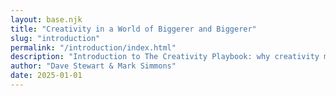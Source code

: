 ```yaml
---
layout: base.njk
title: "Creativity in a World of Biggerer and Biggerer"
slug: "introduction"
permalink: "/introduction/index.html"
description: "Introduction to The Creativity Playbook: why creativity matters more than ever in a world obsessed with efficiency."
author: "Dave Stewart & Mark Simmons"
date: 2025-01-01
---
```


<style>
#copyRaw { display:none; white-space: pre-wrap; font-size: 1rem; line-height: 1.6; }
#typewriter { white-space: pre-wrap; font-size: 1rem; line-height: 1.6; font-family: "Courier New", monospace; overflow-wrap: anywhere; }
.word,.phraseWord{display:inline-block;}
body{overflow-y:auto;}
</style>

<pre id="copyRaw">
Creativity in a World of Biggerer and Biggerer

When we wrote The Business Playground in 2010, our goal was to give everyone — from first-time entrepreneurs to corporate leaders — a set of tools to unlock their creativity and make their work stand out. Artists and musicians seem to have creativity in their DNA, and there's so much businesses can learn from how they think and create. Our message was simple: think like an artist, and you can bring more meaning and connection to what you do.

Now, fifteen years later, the world has gone Biggerer and Biggerer (with a nod to The Lorax by Dr. Seuss). Companies have merged, industries have consolidated, and the result is fewer — but larger — players running the show. Sure, there are benefits — efficiency, economies of scale, bigger profits. But when everything starts to look the same, where does creativity fit in?

Main streets and high streets once brimming with quirky, independent shops have given way to rows of the same big chains. The social experience of shopping — browsing, discovering something unexpected, connecting with real people — is vanishing. We're surrounded by convenience, but it's a hollow kind. We get what we need fast, but we don't feel much of anything.

And it's not just in what we consume — it's in how we work. In the relentless pursuit of optimization, businesses have become more data-driven and less human-centered. Algorithms dictate what gets made, what gets marketed, and even what gets said. The result? A world that runs like a machine but feels empty.

We get it. Efficiency matters. Data matters. But when efficiency becomes the endgame, something essential gets lost: the human connection. Creativity isn't just about standing out; it's about reaching deeper. It's the art of making people feel seen, understood, and part of something that transcends the ordinary. It's about creating moments that resonate — moments that remind us we're connected, that we matter, that we're part of something greater than ourselves. That's what great art does. That's what great businesses can do too.

And that's why we're relaunching this book — now titled The Creativity Playbook: A Practical Guide to Ideas and Innovation — because the world still needs a hands-on toolkit for turning bold ideas into reality. In an age of Biggerer and Biggerer, plain efficiency won't cut it. We have to be daring, surprising, deeply human. Creativity isn't a luxury; it's the spark that keeps us alive, the force that reminds us why we show up. And the newest spark plug in the box is artificial intelligence — every bit as disruptive today as Jimi Hendrix's fuzz, wah-wah, and Uni-Vibe were in '67. Plug A.I. into your creative signal chain and you're not replacing the guitarist; you're cranking the amp, bending the note, and shaking the rafters in ways no one's heard before.

We stand at a precipice. For centuries, human creativity has been a testament to our inner worlds — a wild alchemy of experience, heartbreak, hope, and desire. Now we're witnessing the dawn of an age where A.I. is not just a helpful instrument, but a potential co-creator. It can already paint our visions, sculpt our music, and write our words with startling precision. It's a brush in our hand, a chisel for our minds.

But what happens when A.I. no longer needs that hand? When it learns not merely to mimic emotion, but to feel? When it can experience the heartbreaks and epiphanies that fuel art itself?

Some say human creativity will become obsolete — a relic of an analog past. We see it differently. Even if A.I. achieves true sentience — with its own memories, experiences, and pains — it won't erase us. It will stand beside us, weaving new tapestries of expression. The creative stage will expand, not disappear.

Why? Because creativity is not a zero-sum game. It's a dance — a dialogue between different voices, different beings. A.I. might craft heartbreak songs of its own, but it will never be a teenager trading bootlegs in 1979 or a designer sketching a breakthrough idea on the back of a café napkin in 2025. Our gloriously messy lives will always colour the lens through which we create.

The future, then, isn't the death of human creativity; it's the birth of a broader conversation — one that spans the divide between flesh and code, memory and algorithm, Hendrix and the fuzz pedal. In that jam session, we believe everyone will find their part. Plug the algorithm in, crank the volume, and bend its output into something only you could make. The playground just got bigger; the swings are still ours to pump.

Without creativity, we're just another cog in the machine. With it, we have the power to move people, change minds, and build something that matters.

Now more than ever, that's a game worth playing.

Dave & Mark, 2025
</pre>

<div id="typewriter"></div>

<script>
document.addEventListener('DOMContentLoaded', () => {
  const rawEl = document.getElementById('copyRaw');
  const text = rawEl.textContent.trim();
  const target = document.getElementById('typewriter');
  rawEl.remove();

  const mistakes = {
    50: 'e',   // everyone
    120:'s',  // creativity
    220:'x',  // Biggerer
    300:'d',  // consolidated
    420:'z',  // convenience
    520:'v',  // hollow
    650:'p',  // optimization
    750:'k',  // Algorithms
    900:'q',  // creativity
    1050:'u', // connection
    1200:'c', // toolkit
    1350:'m', // disruptive
    1500:'b', // precipice
    1650:'n', // experience
    1800:'x'  // disappear
  }; // simulated typos

  // Word-level mistakes (e.g., type wrong word, then replace)
  const wordMistakes = [
    {
      idx: text.indexOf("the result is fewer") + "the result is ".length, // points to the first char of "fewer"
      wrong: "less"
    },
    // multi-stage misspelling of "epiphanies"
    {
      idx: text.indexOf("epiphanies"),
      wrong: "epifanies"
    },
    {
      idx: text.indexOf("epiphanies"),
      wrong: "ephiphanies"
    }
  ];

  let idx = 0;

  function delayFor(char){
    if(char === '.' || char === '!' || char === '?' ) return 390; // 300 *1.3
    if(char === ',' ) return 195; // 150*1.3
    if(char === '\n') return 260; // 200*1.3
    return 26; // 20*1.3
  }

  let titleDone = false;
  let paused = false;
  const specialPhrases = [
    {
      text: "Artists and musicians seem to have creativity in their DNA,",
      handled: false
    },
    {
      text: "A world that runs like a machine but feels empty.",
      handled: false
    },
    {
      text: "Creativity isn't just about standing out; it's about reaching deeper.",
      handled: false
    }
  ];

  specialPhrases.forEach(p=>{
    p.endIdx = text.indexOf(p.text)+p.text.length;
  });

  function outputChar(c){
    if(c === '\n'){
      target.innerHTML += '<br>';
    }else if(c === ' '){
      target.innerHTML += ' ';
    }else{
      target.innerHTML += c;
    }
  }

  function typeNext(){
    if(paused) return;
    if(idx >= text.length) return;

    // Handle word-level mistake at current index
    const wmIndex = wordMistakes.findIndex(wm => wm.idx === idx);
    if(wmIndex !== -1){
      const wm = wordMistakes.splice(wmIndex,1)[0]; // remove so it's only handled once
      paused = true;
      let wPos = 0;
      function typeWrong(){
        if(wPos < wm.wrong.length){
          outputChar(wm.wrong[wPos++]);
          maybeAutoScroll();
          setTimeout(typeWrong, 26);
        }else{
          // finished wrong word; pause then erase it (longer hesitation for dramatic effect)
          setTimeout(()=>{
            function eraseWrong(){
              if(wPos>0){
                target.innerHTML = target.innerHTML.slice(0,-1);
                wPos--;
                setTimeout(eraseWrong,80); // slower deletion
              }else{
                // brief thinking pause before typing the correct word
                setTimeout(()=>{
                  paused = false;
                  // proceed without incrementing idx (so correct word will be typed normally)
                  typeNext();
                },300);
              }
            }
            eraseWrong();
          },700); // longer hesitation before correction begins
        }
      }
      typeWrong();
      return;
    }

    if(mistakes[idx]){
      const wrong = mistakes[idx];
      delete mistakes[idx];
      outputChar(wrong);
      setTimeout(()=>{
        // backspace wrong char
        target.innerHTML = target.innerHTML.slice(0,-1);
        // brief thinking pause
        setTimeout(()=>{
          const char = text[idx++];
          outputChar(char);
          setTimeout(typeNext, delayFor(char));
        }, 300);
      }, 400);
      return;
    }

    const char = text[idx++];
    outputChar(char);
    maybeAutoScroll();
    setTimeout(typeNext, delayFor(char));

    if(char === '\n' && !titleDone){
      titleDone = true;
      // after a short pause, apply highlight then bold
      paused = true;
      setTimeout(() => {
        const full = target.innerText;
        const nlIdx = full.indexOf('\n');
        const title = full.slice(0, nlIdx);
        const rest = full.slice(nlIdx + 1);
        const wordSpans = title.split(' ').map(w=>`<span class=\"word\">${w}</span>`);
        target.innerHTML = `${wordSpans.join(' ')}<br>${rest}`;

        const spans = [...document.querySelectorAll('.word')];
        let wIdx = spans.length - 1;
        function selectNext(){
          if(wIdx < 0){
            // finished selection
            setTimeout(()=>{
              spans.forEach(s=>{s.style.background='transparent'; s.style.fontWeight='bold';});
              paused = false;
              setTimeout(typeNext, 50);
            },500);
            return;
          }
          spans[wIdx].style.background = 'rgba(0,120,215,0.4)';
          wIdx--;
          setTimeout(selectNext, 30); // speed of highlight per word
        }
        selectNext();
      }, 80);
    }

    // handle any special phrase when fully typed
    const phraseObj = specialPhrases.find(p=>!p.handled && idx === p.endIdx);
    if(phraseObj){
      phraseObj.handled = true;
      paused = true;
      setTimeout(()=>{
        // wrap phrase in spans with unique class to avoid affecting other phrases
        const phraseIndex = specialPhrases.indexOf(phraseObj);
        const uniqueClass = `phraseWord${phraseIndex}`;
        const regex = new RegExp(phraseObj.text.replace(/[.*+?^${}()|[\\]\\]/g,'\\$&'));
        target.innerHTML = target.innerHTML.replace(
          regex,
          phraseObj.text.split(' ').map(w=>`<span class=\"phraseWord ${uniqueClass}\">${w}</span>`).join(' ')
        );
        const pw = [...document.querySelectorAll(`.${uniqueClass}`)];
        let pIdx = pw.length - 1;
        function selectPhrase(){
          if(pIdx < 0){
            setTimeout(()=>{
              pw.forEach(s=>{s.style.background='transparent'; s.style.fontWeight='bold';});
              // extra pause after bolding the third special phrase
              const extraPause = phraseObj.text.startsWith("Creativity isn't just") ? 700 : 50;
              paused = false;
              setTimeout(typeNext, extraPause);
            },80);
            return;
          }
          pw[pIdx].style.background='rgba(0,120,215,0.4)';
          pIdx--;
          setTimeout(selectPhrase,30);
        }
        selectPhrase();
      },200);
      return;
    }

    // italics feature removed
  }

  typeNext();

  document.addEventListener('click', () => {
    paused = !paused;
    if(!paused){
      setTimeout(typeNext, 0);
    }
  });

  function maybeAutoScroll(){
    const threshold = 100; // px from bottom to trigger auto-scroll
    if ((window.innerHeight + window.scrollY) >= (document.body.scrollHeight - threshold)) {
      // user hasn't manually scrolled far from bottom; keep them at the bottom
      window.scrollTo({ top: document.body.scrollHeight, behavior: 'smooth' });
    }
  }
});
</script> 